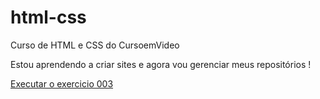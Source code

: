 # html-css
 Curso de HTML e CSS do CursoemVideo

Estou aprendendo a criar sites e agora vou gerenciar meus repositórios !

<a href="https://giovaneglara.github.io/html-css/exercicios/ex003">Executar o exercicio 003</a>